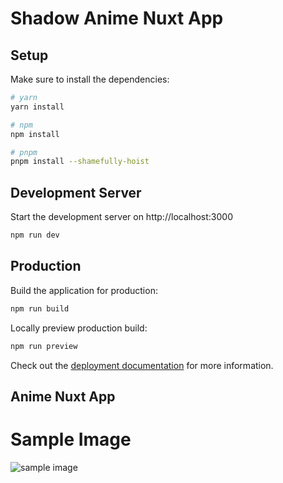 # Shadow Anime Nuxt App

## Setup

Make sure to install the dependencies:

```bash
# yarn
yarn install

# npm
npm install

# pnpm
pnpm install --shamefully-hoist
```

## Development Server

Start the development server on http://localhost:3000

```bash
npm run dev
```

## Production

Build the application for production:

```bash
npm run build
```

Locally preview production build:

```bash
npm run preview
```

Check out the [deployment documentation](https://nuxt.com/docs/getting-started/deployment) for more information.


## Anime Nuxt App
# Sample Image
<!-- insert sample image in readme --> 
![sample image](https://github.com/isaactan98/anime-nuxt-app/blob/main/sample_img.png)


